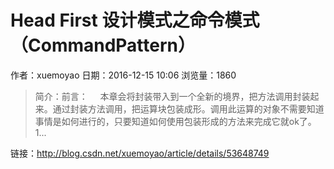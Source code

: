 # Head First 设计模式之命令模式（CommandPattern）
作者：xuemoyao
日期：2016-12-15 10:06
浏览量：1860
> 简介：前言：     本章会将封装带入到一个全新的境界，把方法调用封装起来。通过封装方法调用，把运算块包装成形。调用此运算的对象不需要知道事情是如何进行的，只要知道如何使用包装形成的方法来完成它就ok了。1...

 链接：http://blog.csdn.net/xuemoyao/article/details/53648749
